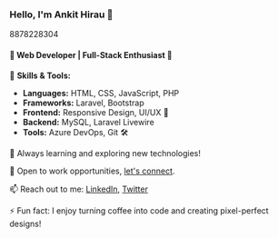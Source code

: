 ### Hello, I'm Ankit Hirau 👋
8878228304
#### 🌟 Web Developer | Full-Stack Enthusiast 🚀

🔧 **Skills & Tools:**
- **Languages:** HTML, CSS, JavaScript, PHP
- **Frameworks:** Laravel, Bootstrap
- **Frontend:** Responsive Design, UI/UX 🎨
- **Backend:** MySQL, Laravel Livewire
- **Tools:** Azure DevOps, Git 🛠️

🌱 Always learning and exploring new technologies!

💼 Open to work opportunities, [let's connect](mailto:youremail@example.com).

📫 Reach out to me: [LinkedIn](https://www.linkedin.com/in/ankit-hirau-a7b506202/), [Twitter](@HiraJabi73628)

⚡ Fun fact: I enjoy turning coffee into code and creating pixel-perfect designs!
